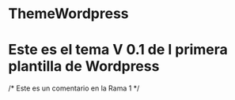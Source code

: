 # ThemeWordpress
# Este es el tema V 0.1 de l primera plantilla de Wordpress

/* Este es un comentario en la Rama 1   */

